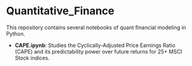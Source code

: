 # Quantitative_Finance
This repository contains several notebooks of quant financial modeling in Python.
* **CAPE.ipynb**: Studies the Cyclically-Adjusted Price Earnings Ratio (CAPE) and its predictability power over future returns for 25+ MSCI Stock indices.
